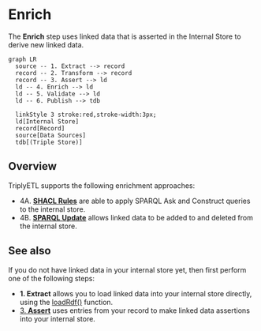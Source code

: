 # Enrich

The **Enrich** step uses linked data that is asserted in the Internal Store to derive new linked data.

```mermaid
graph LR
  source -- 1. Extract --> record
  record -- 2. Transform --> record
  record -- 3. Assert --> ld
  ld -- 4. Enrich --> ld
  ld -- 5. Validate --> ld
  ld -- 6. Publish --> tdb

  linkStyle 3 stroke:red,stroke-width:3px;
  ld[Internal Store]
  record[Record]
  source[Data Sources]
  tdb[(Triple Store)]
```

## Overview

TriplyETL supports the following enrichment approaches:

- 4A. [**SHACL Rules**](/triply-etl/enrich/shacl) are able to apply SPARQL Ask and Construct queries to the internal store.
- 4B. [**SPARQL Update**](/triply-etl/enrich/sparql) allows linked data to be added to and deleted from the internal store.


## See also

If you do not have linked data in your internal store yet, then first perform one of the following steps:
- **1. Extract** allows you to load linked data into your internal store directly, using the [loadRdf()](/triply-etl/extract/formats#function-loadrdf) function.
- [3. **Assert**](/triply-etl/assert) uses entries from your record to make linked data assertions into your internal store.
